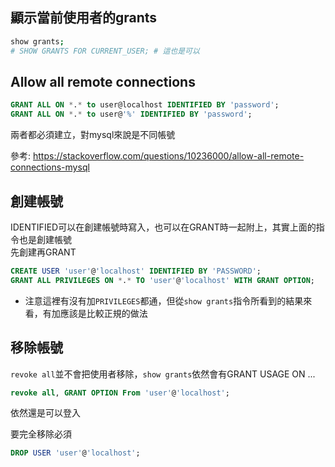 ## 顯示當前使用者的grants
```sh
show grants;
# SHOW GRANTS FOR CURRENT_USER; # 這也是可以
```


## Allow all remote connections
```sql
GRANT ALL ON *.* to user@localhost IDENTIFIED BY 'password';
GRANT ALL ON *.* to user@'%' IDENTIFIED BY 'password';
```
兩者都必須建立，對mysql來說是不同帳號

參考: https://stackoverflow.com/questions/10236000/allow-all-remote-connections-mysql



## 創建帳號
IDENTIFIED可以在創建帳號時寫入，也可以在GRANT時一起附上，其實上面的指令也是創建帳號  
先創建再GRANT
```sql
CREATE USER 'user'@'localhost' IDENTIFIED BY 'PASSWORD';
GRANT ALL PRIVILEGES ON *.* TO 'user'@'localhost' WITH GRANT OPTION;
```
* 注意這裡有沒有加`PRIVILEGES`都通，但從`show grants`指令所看到的結果來看，有加應該是比較正規的做法


## 移除帳號
`revoke all`並不會把使用者移除，`show grants`依然會有GRANT USAGE ON ...
```sql
revoke all, GRANT OPTION From 'user'@'localhost';
```
依然還是可以登入

要完全移除必須
```sql
DROP USER 'user'@'localhost'; 
```
